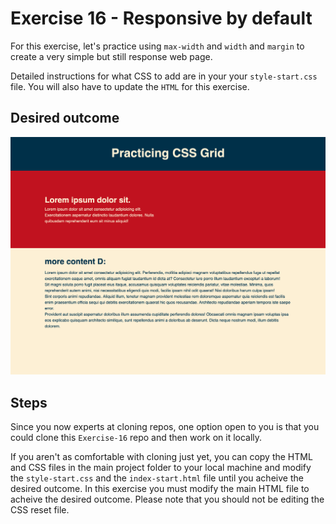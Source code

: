 # Exercise 16 - Responsive by default

For this exercise, let's practice using `max-width` and `width` and `margin` to create a very simple but still response web page.

Detailed instructions for what CSS to add are in your your `style-start.css` file. You will also have to update the `HTML` for this exercise.

## Desired outcome

![This is an image of the finished product](/images/desired-outcome.png)

## Steps

Since you now experts at cloning repos, one option open to you is that you could clone this `Exercise-16` repo and then work on it locally.

If you aren't as comfortable with cloning just yet, you can copy the HTML and CSS files in the main project folder to your local machine and modify the `style-start.css` and the `index-start.html` file until you acheive the desired outcome. In this exercise you must modify the main HTML file to acheive the desired outcome. Please note that you should not be editing the CSS reset file.
